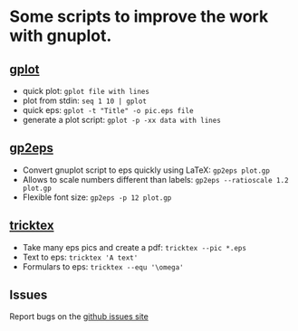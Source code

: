 # Some scripts to improve the work with gnuplot.

## [gplot](http://junghans.github.io/gnuplotutils/gplot.html)
* quick plot: `gplot file with lines`
* plot from stdin: `seq 1 10 | gplot`
* quick eps: `gplot -t "Title" -o pic.eps file`
* generate a plot script: `gplot -p -xx data with lines`

## [gp2eps](http://junghans.github.io/gnuplotutils/gp2eps.html)
* Convert gnuplot script to eps quickly using LaTeX: `gp2eps plot.gp`
* Allows to scale numbers different than labels: `gp2eps --ratioscale 1.2 plot.gp`
* Flexible font size: `gp2eps -p 12 plot.gp`

## [tricktex](http://junghans.github.io/gnuplotutils/tricktex.html)
* Take many eps pics and create a pdf: `tricktex --pic *.eps`
* Text to eps: `tricktex 'A text'`
* Formulars to eps: `tricktex --equ '\omega'`

## Issues

Report bugs on the [github issues site](https://github.com/junghans/gnuplotutils/issues)

